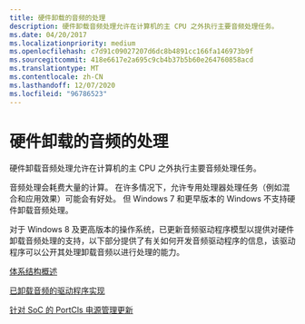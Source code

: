 ```yaml
---
title: 硬件卸载的音频的处理
description: 硬件卸载音频处理允许在计算机的主 CPU 之外执行主要音频处理任务。
ms.date: 04/20/2017
ms.localizationpriority: medium
ms.openlocfilehash: c7d91c09027207d6dc8b4891cc166fa146973b9f
ms.sourcegitcommit: 418e6617e2a695c9cb4b37b5b60e264760858acd
ms.translationtype: MT
ms.contentlocale: zh-CN
ms.lasthandoff: 12/07/2020
ms.locfileid: "96786523"
---
```

# <a name="span-idaudiohardware-offloaded_audio_processingspanhardware-offloaded-audio-processing"></a><span id="audio.hardware-offloaded_audio_processing"></span>硬件卸载的音频的处理


硬件卸载音频处理允许在计算机的主 CPU 之外执行主要音频处理任务。

音频处理会耗费大量的计算。 在许多情况下，允许专用处理器处理任务（例如混合和应用效果）可能会有好处。 但 Windows 7 和更早版本的 Windows 不支持硬件卸载音频处理。

对于 Windows 8 及更高版本的操作系统，已更新音频驱动程序模型以提供对硬件卸载音频处理的支持，以下部分提供了有关如何开发音频驱动程序的信息，该驱动程序可以公开其处理卸载音频以进行处理的能力。

[体系结构概述](architectural-overview.md)

[已卸载音频的驱动程序实现](driver-implementation-for-offloaded-audio.md)

[针对 SoC 的 PortCls 电源管理更新](portcls-power-management-updates-for-soc.md)

 

 




